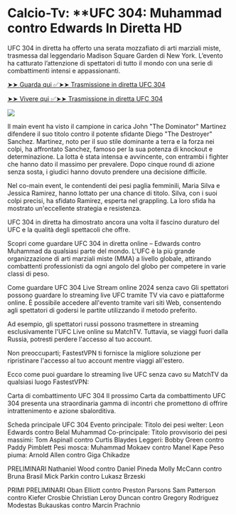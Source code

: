 <h1>Calcio-Tv: **UFC 304: Muhammad contro Edwards In Diretta HD</h1>

UFC 304 in diretta ha offerto una serata mozzafiato di arti marziali miste, trasmessa dal leggendario Madison Square Garden di New York. L’evento ha catturato l’attenzione di spettatori di tutto il mondo con una serie di combattimenti intensi e appassionanti.

[➤➤ Guarda qui ✅➤➤ Trasmissione in diretta UFC 304](https://cutt.ly/1elcLrid)

[➤➤ Vivere qui ✅➤➤ Trasmissione in diretta UFC 304](https://cutt.ly/1elcLrid)

<a href="https://cutt.ly/1elcLrid" rel="nofollow" data-target="animated-image.originalLink"><img src="https://camo.githubusercontent.com/7f6f88830ea72d49540cad466f7218e4623560163f263a8577ac8297d75fe095/68747470733a2f2f7777772e746563686d65686f772e636f6d2f77702d636f6e74656e742f75706c6f6164732f323032342f30332f72676273727465672e676966" data-canonical-src="https://www.techmehow.com/wp-content/uploads/2024/03/rgbsrteg.gif" style="max-width: 100%; display: inline-block;" data-target="animated-image.originalImage"></a>

Il main event ha visto il campione in carica John "The Dominator" Martinez difendere il suo titolo contro il potente sfidante Diego "The Destroyer" Sanchez. Martinez, noto per il suo stile dominante a terra e la forza nei colpi, ha affrontato Sanchez, famoso per la sua potenza di knockout e determinazione. La lotta è stata intensa e avvincente, con entrambi i fighter che hanno dato il massimo per prevalere. Dopo cinque round di azione senza sosta, i giudici hanno dovuto prendere una decisione difficile.

Nel co-main event, le contendenti dei pesi paglia femminili, Maria Silva e Jessica Ramirez, hanno lottato per una chance di titolo. Silva, con i suoi colpi precisi, ha sfidato Ramirez, esperta nel grappling. La loro sfida ha mostrato un'eccellente strategia e resistenza.

UFC 304 in diretta ha dimostrato ancora una volta il fascino duraturo del UFC e la qualità degli spettacoli che offre.

Scopri come guardare UFC 304 in diretta online – Edwards contro Muhammad da qualsiasi parte del mondo. L'UFC è la più grande organizzazione di arti marziali miste (MMA) a livello globale, attirando combattenti professionisti da ogni angolo del globo per competere in varie classi di peso.

Come guardare UFC 304 Live Stream online 2024 senza cavo
Gli spettatori possono guardare lo streaming live UFC tramite TV via cavo e piattaforme online. È possibile accedere all'evento tramite vari siti Web, consentendo agli spettatori di godersi le partite utilizzando il metodo preferito.

Ad esempio, gli spettatori russi possono trasmettere in streaming esclusivamente l'UFC Live online su MatchTV. Tuttavia, se viaggi fuori dalla Russia, potresti perdere l'accesso al tuo account. 

Non preoccuparti; FastestVPN ti fornisce la migliore soluzione per ripristinare l'accesso al tuo account mentre viaggi all'estero. 

Ecco come puoi guardare lo streaming live UFC senza cavo su MatchTV da qualsiasi luogo FastestVPN:

Carta di combattimento UFC 304
Il prossimo Carta da combattimento UFC 304 presenta una straordinaria gamma di incontri che promettono di offrire intrattenimento e azione sbalorditiva.

Scheda principale UFC 304
Evento principale: Titolo dei pesi welter: Leon Edwards contro Belal Muhammad
Co-principale: Titolo provvisorio dei pesi massimi: Tom Aspinall contro Curtis Blaydes
Leggeri: Bobby Green contro Paddy Pimblett
Pesi mosca: Muhammad Mokaev contro Manel Kape
Peso piuma: Arnold Allen contro Giga Chikadze

PRELIMINARI
Nathaniel Wood contro Daniel Pineda
Molly McCann contro Bruna Brasil
Mick Parkin contro Lukasz Brzeski

PRIMI PRELIMINARI
Oban Elliott contro Preston Parsons
Sam Patterson contro Kiefer Crosbie
Christian Leroy Duncan contro Gregory Rodriguez
Modestas Bukauskas contro Marcin Prachnio

